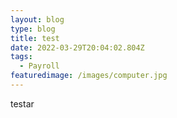 ```yaml
---
layout: blog
type: blog
title: test
date: 2022-03-29T20:04:02.804Z
tags:
  - Payroll
featuredimage: /images/computer.jpg
---
```

testar